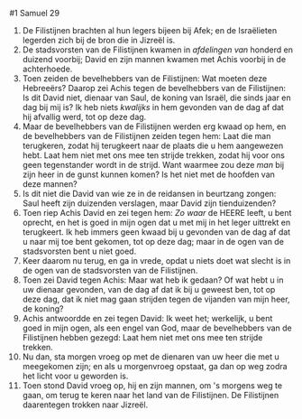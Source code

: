 #1 Samuel 29
1. De Filistijnen brachten al hun legers bijeen bij Afek; en de Israëlieten legerden zich bij de bron die in Jizreël is.
2. De stadsvorsten van de Filistijnen kwamen in *afdelingen van* honderd en duizend voorbij; David en zijn mannen kwamen met Achis voorbij in de achterhoede.
3. Toen zeiden de bevelhebbers van de Filistijnen: Wat moeten deze Hebreeërs? Daarop zei Achis tegen de bevelhebbers van de Filistijnen: Is dit David niet, dienaar van Saul, de koning van Israël, die sinds jaar en dag bij mij is? Ik heb niets *kwalijks* in hem gevonden van de dag af dat hij afvallig werd, tot op deze dag.
4. Maar de bevelhebbers van de Filistijnen werden erg kwaad op hem, en de bevelhebbers van de Filistijnen zeiden tegen hem: Laat die man terugkeren, zodat hij terugkeert naar de plaats die u hem aangewezen hebt. Laat hem niet met ons mee ten strijde trekken, zodat hij voor ons geen tegenstander wordt in de strijd. Want waarmee zou deze *man* bij zijn heer in de gunst kunnen komen? Is het niet met de hoofden van deze mannen?
5. Is dit niet die David van wie ze in de reidansen in beurtzang zongen: Saul heeft zijn duizenden verslagen, maar David zijn tienduizenden?
6. Toen riep Achis David en zei tegen hem: *Zo waar* de HEERE leeft, u bent oprecht, en het is goed in mijn ogen dat u met mij in het leger uittrekt en terugkeert. Ik heb immers geen kwaad bij u gevonden van de dag af dat u naar mij toe bent gekomen, tot op deze dag; maar in de ogen van de stadsvorsten bent u niet goed.
7. Keer daarom nu terug, en ga in vrede, opdat u niets doet wat slecht is in de ogen van de stadsvorsten van de Filistijnen.
8. Toen zei David tegen Achis: Maar wat heb ik gedaan? Of wat hebt u in uw dienaar gevonden, van de dag af dat ik bij u geweest ben, tot op deze dag, dat ik niet mag gaan strijden tegen de vijanden van mijn heer, de koning?
9. Achis antwoordde en zei tegen David: Ik weet het; werkelijk, u bent goed in mijn ogen, als een engel van God, maar de bevelhebbers van de Filistijnen hebben gezegd: Laat hem niet met ons mee ten strijde trekken.
10. Nu dan, sta morgen vroeg op met de dienaren van uw heer die met u meegekomen zijn; en als u morgenvroeg opstaat, ga dan op weg zodra het licht voor u geworden is.
11. Toen stond David vroeg op, hij en zijn mannen, om 's morgens weg te gaan, om terug te keren naar het land van de Filistijnen. De Filistijnen daarentegen trokken naar Jizreël.
